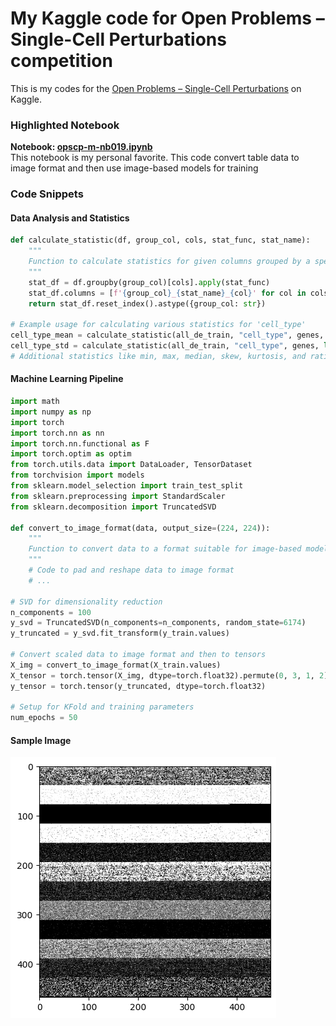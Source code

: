 # My Kaggle code for Open Problems – Single-Cell Perturbations competition

This is my codes for the [Open Problems – Single-Cell Perturbations](https://www.kaggle.com/competitions/open-problems-single-cell-perturbations) on Kaggle.

### Highlighted Notebook

**Notebook: [opscp-m-nb019.ipynb](opscp-m-nb019.ipynb)**  
This notebook is my personal favorite. This code convert table data to image format and then use image-based models for training

### Code Snippets

#### Data Analysis and Statistics

```python
def calculate_statistic(df, group_col, cols, stat_func, stat_name):
    """
    Function to calculate statistics for given columns grouped by a specific column.
    """
    stat_df = df.groupby(group_col)[cols].apply(stat_func)
    stat_df.columns = [f'{group_col}_{stat_name}_{col}' for col in cols]
    return stat_df.reset_index().astype({group_col: str})

# Example usage for calculating various statistics for 'cell_type'
cell_type_mean = calculate_statistic(all_de_train, "cell_type", genes, lambda x: x.mean(), 'mean')
cell_type_std = calculate_statistic(all_de_train, "cell_type", genes, lambda x: x.std(), 'std')
# Additional statistics like min, max, median, skew, kurtosis, and ratio_mean_std are also calculated
```

#### Machine Learning Pipeline

```python
import math
import numpy as np
import torch
import torch.nn as nn
import torch.nn.functional as F
import torch.optim as optim
from torch.utils.data import DataLoader, TensorDataset
from torchvision import models
from sklearn.model_selection import train_test_split
from sklearn.preprocessing import StandardScaler
from sklearn.decomposition import TruncatedSVD

def convert_to_image_format(data, output_size=(224, 224)):
    """
    Function to convert data to a format suitable for image-based models.
    """
    # Code to pad and reshape data to image format
    # ...

# SVD for dimensionality reduction
n_components = 100
y_svd = TruncatedSVD(n_components=n_components, random_state=6174)
y_truncated = y_svd.fit_transform(y_train.values)

# Convert scaled data to image format and then to tensors
X_img = convert_to_image_format(X_train.values)
X_tensor = torch.tensor(X_img, dtype=torch.float32).permute(0, 3, 1, 2)
y_tensor = torch.tensor(y_truncated, dtype=torch.float32)

# Setup for KFold and training parameters
num_epochs = 50
```

#### Sample Image
![sample image](output.png)
